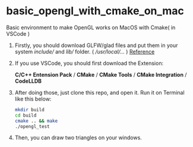 # basic_opengl_with_cmake_on_mac
Basic environment to make OpenGL works on MacOS with Cmake( in VSCode ) 



1. Firstly, you should download GLFW/glad files and put them in your system *include/* and *lib/* folder. ( */usr/local/...* )
[Reference](https://learnopengl.com/Getting-started/Creating-a-window)

2. If you use VSCode, you should first download the Extension:

   **C/C++ Entension Pack** / **CMake** / **CMake Tools** / **CMake Integration** / **CodeLLDB**

3. After doing those, just clone this repo, and open it. Run it on Terminal like this below:

   ~~~ bash
   mkdir build
   cd build
   cmake .. && make
   ./opengl_test
   ~~~

4. Then, you can draw two triangles on your windows.
